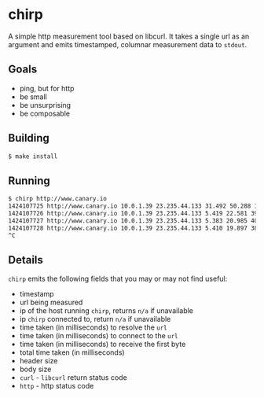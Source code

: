 chirp
=====

A simple http measurement tool based on libcurl.  It takes a single url as an argument and emits timestamped, columnar measurement data to `stdout`.

## Goals

* ping, but for http
* be small
* be unsurprising
* be composable

## Building

```sh
$ make install
```

## Running

```sh
$ chirp http://www.canary.io
1424107725 http://www.canary.io 10.0.1.39 23.235.44.133 31.492 50.288 115.498 117.325 449 13884 0 200
1424107726 http://www.canary.io 10.0.1.39 23.235.44.133 5.419 22.581 39.062 42.888 448 13884 0 200
1424107727 http://www.canary.io 10.0.1.39 23.235.44.133 5.383 20.985 40.595 43.136 448 13884 0 200
1424107728 http://www.canary.io 10.0.1.39 23.235.44.133 5.410 19.897 38.481 39.913 448 13884 0 200
^C
```

## Details

`chirp` emits the following fields that you may or may not find useful:

* timestamp
* url being measured
* ip of the host running `chirp`, returns `n/a` if unavailable
* ip `chirp` connected to, return `n/a` if unavailable
* time taken (in milliseconds) to resolve the `url`
* time taken (in milliseconds) to connect to the `url`
* time taken (in milliseconds) to receive the first byte
* total time taken (in milliseconds)
* header size
* body size
* `curl` - `libcurl` return status code
* `http` - http status code
